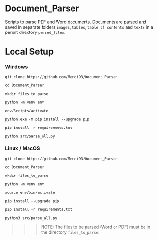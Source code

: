 # Document_Parser
Scripts to parse PDF and Word documents.
Documents are parsed and saved in separate folders `images`, `tables`, `table of contents` and `texts` in a parent directory `parsed_files`.

# Local Setup
### Windows
```
git clone https://github.com/Merci93/Document_Parser

cd Document_Parser

mkdir files_to_parse

python -m venv env

env/Scripts/activate

python.exe -m pip install --upgrade pip

pip install -r requirements.txt

python src/parse_all.py
```

### Linux / MacOS
```
git clone https://github.com/Merci93/Document_Parser

cd Document_Parser

mkdir files_to_parse

python -m venv env

source env/bin/activate

pip install --upgrade pip

pip install -r requirements.txt

python3 src/parse_all.py
```

>>> NOTE: The files to be parsed (Word or PDF) must be in the directory `files_to_parse`.
